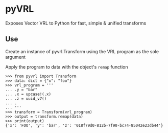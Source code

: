# pyVRL

Exposes Vector VRL to Python for fast, simple & unified transforms

## Use

Create an instance of pyvrl.Transform using the VRL program as the sole argument

Apply the program to data with the object's `remap` function

```
>>> from pyvrl import Transform
>>> data: dict = {"x": "foo"}
>>> vrl_program = '''
... .y = "bar"
... .x = upcase!(.x)
... .z = uuid_v7()
... .
... '''
>>> transform = Transform(vrl_program)
>>> output = transform.remap(data)
>>> print(output)
{'x': 'FOO', 'y': 'bar', 'z': '018f79d0-812b-7f90-bc74-85042e23db44'}
```
